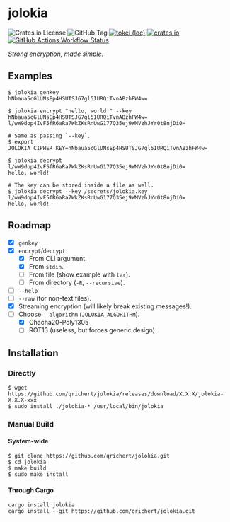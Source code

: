 # jolokia

![Crates.io License](https://img.shields.io/crates/l/jolokia)
![GitHub Tag](https://img.shields.io/github/v/tag/qrichert/jolokia?sort=semver&filter=*.*.*&label=release)
[![tokei (loc)](https://tokei.rs/b1/github/qrichert/jolokia?label=loc&style=flat)](https://github.com/XAMPPRocky/tokei)
[![crates.io](https://img.shields.io/crates/d/jolokia?logo=rust&logoColor=white&color=orange)](https://crates.io/crates/jolokia)
[![GitHub Actions Workflow Status](https://img.shields.io/github/actions/workflow/status/qrichert/jolokia/ci.yml?label=tests)](https://github.com/qrichert/jolokia/actions)

_Strong encryption, made simple._

## Examples

```console
$ jolokia genkey
hNbaua5cGlUNsEp4HSUTSJG7gl5IURQiTvnABzhFW4w=

$ jolokia encrypt "hello, world!" --key hNbaua5cGlUNsEp4HSUTSJG7gl5IURQiTvnABzhFW4w=
l/wW9dop4IvF5fR6aRa7WkZKsRnUwG177Q35ej9WMVzhJYr0t8njDi0=

# Same as passing `--key`.
$ export JOLOKIA_CIPHER_KEY=hNbaua5cGlUNsEp4HSUTSJG7gl5IURQiTvnABzhFW4w=

$ jolokia decrypt l/wW9dop4IvF5fR6aRa7WkZKsRnUwG177Q35ej9WMVzhJYr0t8njDi0=
hello, world!

# The key can be stored inside a file as well.
$ jolokia decrypt --key /secrets/jolokia.key l/wW9dop4IvF5fR6aRa7WkZKsRnUwG177Q35ej9WMVzhJYr0t8njDi0=
hello, world!
```

## Roadmap

- [x] `genkey`
- [x] `encrypt`/`decrypt`
  - [x] From CLI argument.
  - [x] From `stdin`.
  - [ ] From file (show example with `tar`).
  - [ ] From directory (`-R`, `--recursive`).
- [ ] `--help`
- [ ] `--raw` (for non-text files).
- [x] Streaming encryption (will likely break existing messages!).
- [ ] Choose `--algorithm` (`JOLOKIA_ALGORITHM`).
  - [x] Chacha20-Poly1305
  - [ ] ROT13 (useless, but forces generic design).

## Installation

### Directly

```console
$ wget https://github.com/qrichert/jolokia/releases/download/X.X.X/jolokia-X.X.X-xxx
$ sudo install ./jolokia-* /usr/local/bin/jolokia
```

### Manual Build

#### System-wide

```console
$ git clone https://github.com/qrichert/jolokia.git
$ cd jolokia
$ make build
$ sudo make install
```

#### Through Cargo

```shell
cargo install jolokia
cargo install --git https://github.com/qrichert/jolokia.git
```
